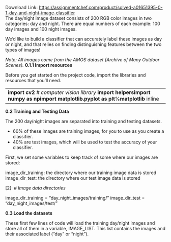 Download Link: https://assignmentchef.com/product/solved-a01651395-0-1-day-and-night-image-classifier
<br>
The day/night image dataset consists of 200 RGB color images in two categories: day and night. There are equal numbers of each example: 100 day images and 100 night images.

We’d like to build a classifier that can accurately label these images as day or night, and that relies on finding distinguishing features between the two types of images!

<em>Note: All images come from the</em><em> AMOS dataset</em><em> (Archive of Many Outdoor Scenes). </em><strong>0.1.1 Import resources</strong>

Before you get started on the project code, import the libraries and resources that you’ll need.

<table>

 <tbody>

  <tr>

   <td width="625"><strong>import</strong><strong> cv2</strong><em> # computer vision library </em><strong>import</strong><strong> helpers</strong><strong>import</strong><strong> numpy</strong><strong> as</strong><strong> np</strong><strong>import</strong><strong> matplotlib.pyplot</strong><strong> as</strong><strong> plt</strong>%<strong>matplotlib</strong> inline</td>

  </tr>

 </tbody>

</table>

<strong>0.2 Training and Testing Data</strong>

The 200 day/night images are separated into training and testing datasets.

<ul>

 <li>60% of these images are training images, for you to use as you create a classifier.</li>

 <li>40% are test images, which will be used to test the accuracy of your classifier.</li>

</ul>

First, we set some variables to keep track of some where our images are stored:

image_dir_training: the directory where our training image data is stored image_dir_test: the directory where our test image data is stored

[2]: <em># Image data directories</em>

image_dir_training = “day_night_images/training/” image_dir_test = “day_night_images/test/”

<strong>0.3 Load the datasets</strong>

These first few lines of code will load the training day/night images and store all of them in a variable, IMAGE_LIST. This list contains the images and their associated label (“day” or “night”).
